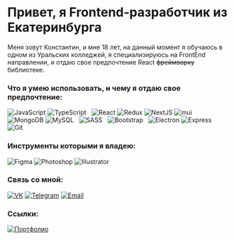 # Привет, я Frontend-разработчик из Екатеринбурга

Меня зовут Константин, и мне 18 лет, на данный момент я обучаюсь в одном из Уральских колледжей, я специализируюсь на FrontEnd направлении, и отдаю свое предпочтение React ~~фреймворку~~ библиотеке.

### Что я умею использовать, и чему я отдаю свое предпочтение:
<p>
  <img alt="JavaScript" src="https://img.shields.io/badge/-JavaScript-f9e64a?style=flat-square&logo=javascript&logoColor=black" />
  <img alt="TypeScript" src="https://img.shields.io/badge/-TypeScript-017acc?style=flat-square&logo=typescript&logoColor=white" />
  <span> </span>
  <img alt="React" src="https://img.shields.io/badge/-React-45b8d8?style=flat-square&logo=react&logoColor=white" />
  <img alt="Redux" src="https://img.shields.io/badge/-Redux-764abc?style=flat-square&logo=redux&logoColor=white" />
  <img alt="NextJS" src="https://img.shields.io/badge/-NextJS-000000?style=flat-square&logo=Next.js&logoColor=white" />
  <img alt="mui" src="https://img.shields.io/badge/-MaterialUI-0080cb?style=flat-square&logo=mui&logoColor=white" />
  <span> </span>
  <img alt="MongoDB" src="https://img.shields.io/badge/-MongoDB-4fa94b?style=flat-square&logo=MongoDB&logoColor=white" />
  <img alt="MySQL" src="https://img.shields.io/badge/-MySQL-016f8c?style=flat-square&logo=MySQL&logoColor=white" />
  <span> </span>
  <img alt="SASS" src="https://img.shields.io/badge/-Sass-c5568c?style=flat-square&logo=SASS&logoColor=white" />
  <span> </span>
  <img alt="Bootstrap" src="https://img.shields.io/badge/-Bootstrap-9241f9?style=flat-square&logo=Bootstrap&logoColor=white" />
  <span> </span>
  <img alt="Electron" src="https://img.shields.io/badge/-Electron-2b2e3b?style=flat-square&logo=Electron&logoColor=9ee9f8" />
  <img alt="Express" src="https://img.shields.io/badge/-Express-f9f9f9?style=flat-square&logo=Express&logoColor=black" />
  <span> </span>
  <img alt="Git" src="https://img.shields.io/badge/-Git-ee5132?style=flat-square&logo=Git&logoColor=white" />
</p>

### Инструменты которыми я владею:
<p>
  <img alt="Figma" src="https://img.shields.io/badge/-Figma-2c2d35?style=flat-square&logo=Figma&logoColor=white" />
  <img alt="Photoshop" src="https://img.shields.io/badge/-Photoshop-0b6074?style=flat-square&logo=Adobe Photoshop&logoColor=white" />
  <img alt="Illustrator" src="https://img.shields.io/badge/-Illustrator-a85405?style=flat-square&logo=Adobe Illustrator&logoColor=white" />
  <span> </span>
</p>

### Связь со мной:
<p>
  <a href="https://vk.com/shizz0id"><img alt="VK" src="https://img.shields.io/badge/-Вконтакте-0077ff?style=flat-square&logo=vk&logoColor=white" /></a>
  <a href="https://t.me/Shizz0id"><img alt="Telegram" src="https://img.shields.io/badge/-Telegram-0a2f41?style=flat-square&logo=Telegram&logoColor=white" /></a>
  <a href="mailto:shizza.ho@yandex.ru"><img alt="Email" src="https://img.shields.io/badge/-shizza.ho@yandex.ru-7e7e7e?style=flat-square&logo=Gmail&logoColor=white" /></a>
  <span> </span>
</p>

### Ссылки:
<p>
  <a href="https://shizzaho-portfolio.vercel.app"><img alt="Портфолио" src="https://img.shields.io/badge/-Мое портфолио-2c2d35?style=flat-square&logo=Vercel&logoColor=white" /></a>
</p>
